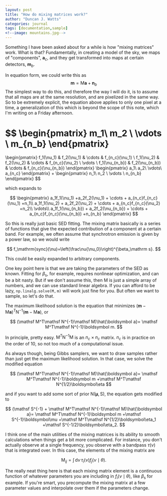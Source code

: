 ```yaml
---
layout: post
title: "How do mixing matrices work?"
author: "Duncan J. Watts"
categories: journal
tags: [documentation,sample]
<!--image: mountains.jpg-->
---
```



Something I have been asked about for a while is how "mixing matrices" work. What is that? Fundamentally, in creating a model of the sky, we maps of "components", $\boldsymbol a_c$, and they get transformed into maps at certain detectors, $\boldsymbol m_b$.

In equation form, we could write this as
$$
\boldsymbol m=\mathsf M\boldsymbol a+\boldsymbol n_b
$$
The simplest way to do this, and therefore the way I will do it, is to assume that all maps are at the same resolution, and are pixelized in the same way. So to be extremely explicit, the equation above applies to only one pixel at a time, a generalization of this which is beyond the scope of this note, which I'm writing on a Friday afternoon.

$$
\begin{pmatrix}
m_1\\
m_2
\\
\vdots
\\
m_{n_b}
\end{pmatrix}
=
\begin{pmatrix}
f_1(\nu_1) & f_2(\nu_1) & \cdots & f_{n_c}(\nu_1)
\\
f_1(\nu_2) & f_2(\nu_2) & \cdots & f_{n_c}(\nu_2)
\\
\vdots
\\
f_1(\nu_{n_b}) & f_2(\nu_{n_b}) & \cdots & f_{n_c}(\nu_{n_b})
\end{pmatrix}
\begin{pmatrix}
a_1\\
a_2\\
\vdots\\
a_{n_c}
\end{pmatrix}
+
\begin{pmatrix}
n_1\\ n_2
\\
\vdots
\\
n_{n_b}
\end{pmatrix}
$$

which expands to

$$
\begin{pmatrix}
a_1f_1(\nu_1) +a_2f_2(\nu_1) + \cdots + a_{n_c}f_{n_c}(\nu_1)
+n_1\\
a_1f_1(\nu_2) + a_2f_2(\nu_2) + \cdots + a_{n_c}f_{n_c}(\nu_2)
+n_2\\
\vdots\\
a_1f_1(\nu_{n_b}) + a_2f_2(\nu_{n_b}) + \cdots + a_{n_c}f_{n_c}(\nu_{n_b})
+n_{n_b}
\end{pmatrix}
$$

So this is really just basic SED fitting. The mixing matrix basically is a series of functions that give the expected contribution of a component at a certain band. For example, we often assume that synchrotron emission is given by a power law, so we would write

$$
f_\mathrm{sync}(\nu)=\left(\frac\nu{\nu_0}\right)^{\beta_\mathrm s}.
$$

This could be easily expanded to arbitrary components.


One key point here is that we are taking the parameters of the SED as known. Fitting for $\beta_{\mathrm s}$, for example, requires nonlinear optimization, and can be a bit nasty. But if we don't assume this, then $\mathsf M$ is just a simple array of numbers, and we can use standard linear algebra. If you can afford to be lazy, $\mathtt{np.linalg.solve(M,m)}$ will work just fine for you. But often we want to sample, so let's do that.

The maximum likelihood solution is the equation that minimizes $(\boldsymbol m-\mathsf M\boldsymbol a)^T\mathsf N^{-1}(\boldsymbol m-\mathsf M\boldsymbol a)$, or

$$
(\mathsf M^T\mathsf N^{-1}\mathsf M)\hat{\boldsymbol a}=
\mathsf M^T\mathsf N^{-1}\boldsymbol m.
$$

In principle, pretty easy. $\mathsf M^T\mathsf N^{-1}\mathsf M$ is an $n_c\times n_c$ matrix. $n_c$ is in practice on the order of 10, so not too much of a computational issue.

As always though, being Gibbs samplers, we want to draw samples rather than just get the maximum likelihood solution. In that case, we solve the modified equation

$$
(\mathsf M^T\mathsf N^{-1}\mathsf M)\hat{\boldsymbol a}=
\mathsf M^T\mathsf N^{-1}\boldsymbol m
+\mathsf M^T\mathsf N^{1/2}\boldsymbol\eta
$$

and if you want to add some sort of prior $\mathsf N(\boldsymbol\mu,\mathsf S)$, the equation gets modified to

$$
(\mathsf S^{-1} + \mathsf M^T\mathsf N^{-1}\mathsf M)\hat{\boldsymbol a}=
\mathsf M^T\mathsf N^{-1}\boldsymbol m
+\mathsf S^{-1}\boldsymbol\mu
+\mathsf M^T\mathsf N^{1/2}\boldsymbol\eta_1
+\mathsf S^{-1/2}\boldsymbol\eta_2.
$$


I think one of the main utilities of the mixing matrices is its ability to smooth calculations when things get a bit more complicated. For instance, you don't actually observe at a single frequency, you observe with a bandpass $\tau(\nu)$ that is integrated over. In this case, the elements of the mixing matrix are

$$
\mathsf M_{ij}=\int\,\mathrm d\nu\,\tau_i(\nu) f_{j}(\nu\mid\theta).
$$

The really neat thing here is that each mixing matrix element is a continuous function of whatever parameters you are including in $f_{i}(\nu\mid\theta)$, like $\beta_\mathrm s$ for example. If you're smart, you precompute the mixing matrix at a few parameter values and interpolate over them if the parameters change.
